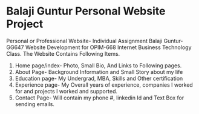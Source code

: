 # Balaji Guntur Personal Website Project
 Personal or Professional Website- Individual Assignment
 Balaji Guntur- GG647 Website Development for OPIM-668 Internet Business Technology Class. 
The Website Contains Following Items.
1. Home page/index- Photo, Small Bio, And Links to Following pages.
2. About Page- Background Information and Small Story about my life
3. Education page- My Undergrad, MBA, Skills and Other certification
4. Experience page- My Overall years of experience, companies I worked for and projects I worked and supported.
5. Contact Page- Will contain my phone #, linkedin Id and Text Box for sending emails. 